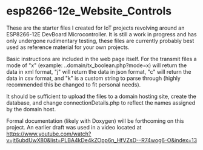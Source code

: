 # esp8266-12e_Website_Controls
These are the starter files I created for IoT projects revolving around an ESP8266-12E DevBoard Microcontroller. It is still a work in progress and has only undergone rudimentary testing, these files are currently probably best used as reference material for your own projects.

Basic instructions are included in the web page itself. For the transmit files a mode of "x" (example: ..domain/tx_boolean.php?mode=x) will return the data in xml format, "j" will return the data in json format, "c" will return the data in csv format, and "k" is a custom string to parse through (highly recommended this be changed to fit personal needs).

It should be sufficient to upload the files to a domain hosting site, create the database, and change connectionDetails.php to reflect the names assigned by the domain host.

Formal documentation (likely with Doxygen) will be forthcoming on this project. An earlier draft was used in a video located at https://www.youtube.com/watch?v=jt6ubdUwX80&list=PLBA4kDe4kZOpp6n_HfVZsD--R74wog6-O&index=13

